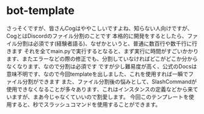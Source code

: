 # bot-template
さっそくですが、皆さんCogはややこしいですよね、知らない人向けですが、CogとはDiscordのファイル分割のことです
本格的に開発をするとしたら、ファイル分割は必須です(経験者語る)、なぜかというと、普通に数百行や数千行に行きます
それを全てmain.pyで実行するとなると、まず実行に時間がすごいかかります、またエラーなどの際の修正でも、分割していなければどこがどこか分からなくなります、なので分割は必須です
ですが少し難易度が高く、公式のDocsは意味不明です、なので今回templateを出しました、これを使用すれば一瞬でファイル分割ができます
また、ファイル分割後の悩みとして、SlashCommandが使用できなくなることが多々あります、これはインスタンスの定義などから来ていますが、まあ今じゃなくていいので割愛します。
今回このテンプレートを使用すると、秒でスラッシュコマンドを使用することができます。
